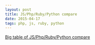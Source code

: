 ```yaml
---
layout: post
title: JS/Php/Ruby/Python compare
date: 2015-04-17
tags: php, js, ruby, python
---
```

[Big table of JS/Php/Ruby/Python compare](http://hyperpolyglot.org/scripting)